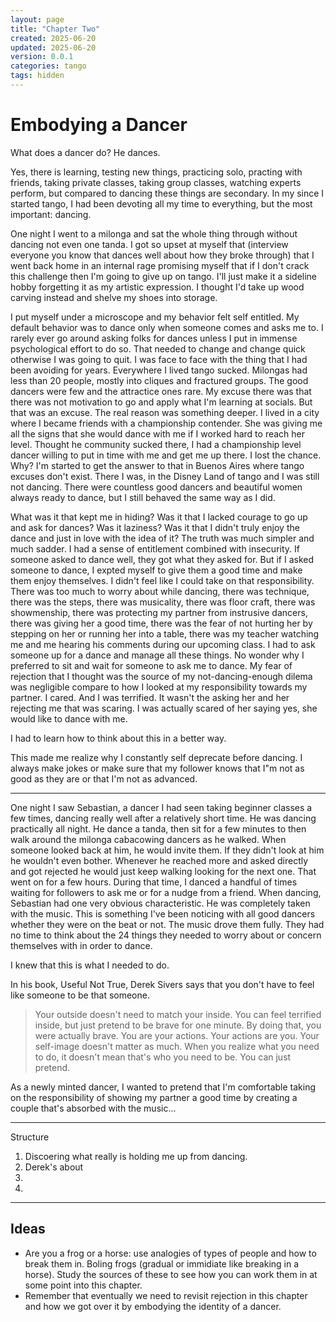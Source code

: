 ```yaml
---
layout: page
title: "Chapter Two"
created: 2025-06-20
updated: 2025-06-20
version: 0.0.1
categories: tango
tags: hidden
---
```


<style>
  .new-sub-section {
    font-size: 1.3em;
  }
</style>


# Embodying a Dancer

What does a dancer do? He dances.

Yes, there is learning, testing new things, practicing solo, practing with friends, taking private classes, taking group classes, watching experts perform, but compared to dancing these things are secondary. In my since I started tango, I had been devoting all my time to everything, but the most important: dancing.

One night I went to a milonga and sat the whole thing through without dancing not even one tanda. I got so upset at myself that (interview everyone you know that dances well about how they broke through) that I went back home in an internal rage promising myself that if I don't crack this challenge then I'm going to give up on tango. I'll just make it a sideline hobby forgetting it as my artistic expression. I thought I'd take up wood carving instead and shelve my shoes into storage.

I put myself under a microscope and my behavior felt self entitled. My default behavior was to dance only when someone comes and asks me to. I rarely ever go around asking folks for dances unless I put in immense psychological effort to do so. That needed to change and change quick otherwise I was going to quit. I was face to face with the thing that I had been avoiding for years. Everywhere I lived tango
sucked. Milongas had less than 20 people, mostly into cliques and fractured groups. The good dancers were few and the attractice ones rare. My excuse there was that there was not motivation to go and apply what I'm learning at socials. But that was an excuse. The real reason was something deeper. I lived in a city where I became friends with a championship contender. She was giving me all the signs that she would dance with me if I worked hard to reach her level. Thought he community sucked there, I had a championship level dancer willing to put in time with me and get me up there. I lost the chance. Why? I'm started to get the answer to that in Buenos Aires where tango excuses don't exist. There I was, in the Disney Land of tango and I was still not dancing. There were countless good dancers and beautiful women always ready to dance, but I still behaved the same way as I did.

What was it that kept me in hiding? Was it that I lacked courage to go up and ask for dances? Was it laziness? Was it that I didn't truly enjoy the dance and just in love with the idea of it? The truth was much simpler and much sadder. I had a sense of entitlement combined with insecurity. If someone asked to dance well, they got what they asked for. But if I asked someone to dance, I expted myself to give them a good time and make them enjoy themselves. I didn't feel like I could take on that responsibility. There was too much to worry about while dancing, there was technique, there was the steps, there was musicality, there was floor craft, there was showmenship, there was protecting my partner from instrusive dancers, there was giving her a good time, there was the fear of not hurting her by stepping on her or running her into a table, there was my teacher watching me and me hearing his comments during our upcoming class. I had to ask someone up for a dance and manage all these things. No wonder why I preferred to sit and wait for someone to ask me to dance. My fear of rejection that I thought was the source of my not-dancing-enough dilema was negligible compare to how I looked at my responsibility towards my partner. I cared. And I was terrified. It wasn't the asking her and her rejecting me that was scaring. I was actually scared of her saying yes, she would like to dance with me.

I had to learn how to think about this in a better way.

This made me realize why I constantly self deprecate before dancing. I always make jokes or make sure that my follower knows that I"m not as good as they are or that I'm not as advanced.

---

One night I saw Sebastian, a dancer I had seen taking beginner classes a few times, dancing really well after a relatively short time. He was dancing practically all night. He dance a tanda, then sit for a few minutes to then walk around the milonga cabacowing dancers as he walked. When someone looked back at him, he would invite them. If they didn't look at him he wouldn't even bother. Whenever he reached more and asked directly and got rejected he would just keep walking looking for the next one. That went on for a few hours. During that time, I danced a handful of times waiting for followers to ask me or for a nudge from a friend. When dancing, Sebastian had one very obvious characteristic. He was completely taken with the music. This is something I've been noticing with all good dancers whether they were on the beat or not. The music drove them fully. They had no time to think about the 24 things they needed to worry about or concern themselves with in order to dance.

I knew that this is what I needed to do.

In his book, Useful Not True, Derek Sivers says that you don't have to feel like someone to be that someone.

> Your outside doesn't need to match your inside.
> You can feel terrified inside, but just pretend to be brave for one minute. By doing that, you were actually brave.
> You are your actions. Your actions are you. Your self-image doesn't matter as much.
> When you realize what you need to do, it doesn't mean that's who you need to be. You can just pretend.

As a newly minted dancer, I wanted to pretend that I'm comfortable taking on the responsibility of showing my partner a good time by creating a couple that's absorbed with the music...

---

Structure
1. Discoering what really is holding me up from dancing.
2. Derek's about
3.
4.

---

## Ideas

* Are you a frog or a horse: use analogies of types of people and how to break them in. Boling frogs (gradual or immidiate like breaking in a horse). Study the sources of these to see how you can work them in at some point into this chapter.
* Remember that eventually we need to revisit rejection in this chapter and how we got over it by embodying the identity of a dancer.
